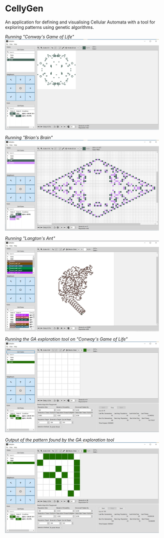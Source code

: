 # CellyGen
An application for defining and visualising Cellular Automata with a tool for exploring patterns using genetic algorithms.

_Running "Conway's Game of Life"_
![Running "Conway's Game of Life"](screenshots/cellygen-conways-game-of-life.jpg)

_Running "Brian's Brain"_
![Running "Brian's Brain"](screenshots/cellygen-brians-brain.jpg)

_Running "Langton's Ant"_
![Running "Langton's Ant"](screenshots/cellygen-langtons-ant.jpg)

_Running the GA exploration tool on "Conway's Game of Life"_
![Running the GA exploration tool on "Conway's Game of Life"](screenshots/cellygen-ga-playground.jpg)

_Output of the pattern found by the GA exploration tool_
![Output of the pattern found by the GA exploration tool](screenshots/cellygen-ga-output.jpg)
